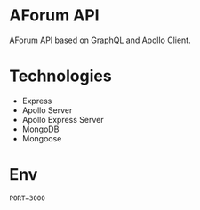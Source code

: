 # AForum API
AForum API based on GraphQL and Apollo Client.

# Technologies

- Express
- Apollo Server
- Apollo Express Server
- MongoDB
- Mongoose

# Env

```
PORT=3000
```
